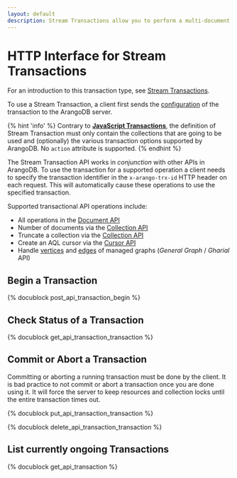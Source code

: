 ```yaml
---
layout: default
description: Stream Transactions allow you to perform a multi-document transaction with individual begin and commit / abort commands
---
```

HTTP Interface for Stream Transactions
======================================

For an introduction to this transaction type, see
[Stream Transactions](../transactions-stream-transactions.html).

To use a Stream Transaction, a client first sends the [configuration](#begin-a-transaction)
of the transaction to the ArangoDB server.

{% hint 'info' %}
Contrary to [**JavaScript Transactions**](transaction-js-transaction.html),
the definition of Stream Transaction must only contain the collections that are
going to be used and (optionally) the various transaction options supported by
ArangoDB. No `action` attribute is supported.
{% endhint %}

The Stream Transaction API works in *conjunction* with other APIs in ArangoDB.
To use the transaction for a supported operation a client needs to specify
the transaction identifier in the `x-arango-trx-id` HTTP header on each request.
This will automatically cause these operations to use the specified transaction.

Supported transactional API operations include:

- All operations in the [Document API](document.html#document-api)
- Number of documents via the [Collection API](collection.html#return-number-of-documents-in-a-collection)
- Truncate a collection via the [Collection API](collection.html#truncate-collection)
- Create an AQL cursor via the [Cursor API](aql-query-cursor-accessing-cursors.html)
- Handle [vertices](gharial-vertices.html) and [edges](gharial-edges.html)
  of managed graphs (_General Graph_ / _Gharial_ API)

Begin a Transaction
-------------------

{% docublock post_api_transaction_begin %}

Check Status of a Transaction
-----------------------------

{% docublock get_api_transaction_transaction %}

Commit or Abort a Transaction
-----------------------------

Committing or aborting a running transaction must be done by the client.
It is bad practice to not commit or abort a transaction once you are done
using it. It will force the server to keep resources and collection locks 
until the entire transaction times out.

{% docublock put_api_transaction_transaction %}

{% docublock delete_api_transaction_transaction %}

List currently ongoing Transactions
-----------------------------------

{% docublock get_api_transaction %}

